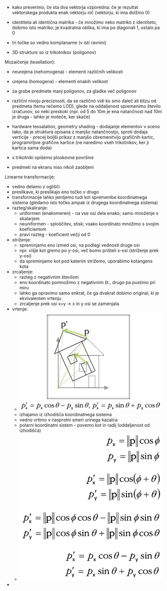 - kako preverimo, če sta dva vektorja vzporedna: če je rezultat vektorskega produkta enak vektorju nič (vektorju, ki ima dolžino 0)
- identiteta ali identična matrika - če množimo neko matriko z identiteto, dobimo isto matriko; je kvadratna oblika, ki ima po diagonali 1, ostalo pa 0

- tri točke so vedno komplanarne (v isti ravnini)
- 3D strukture so iz trikotnikov (poligonov)

Mozaičenje (tesellation):
- neurejena (nehomogena) - elementi različnih velikosti
- urejena (homogena) - elementi enakih velikost
- za grobe predmete manj poligonov, za gladke več poligonov
- različni nivoju preciznosti, da se različno vidi ko smo daleč ali blizu od predmeta (temu rečemo LOD), glede na oddaljenost spremenimo število izračunov, so neki preskoki (npr. od 5 do 10m je ena natančnost nad 10m je druga - lahko je moteče, ker skače)
- hardware tessalation, geometry shading - dodajanje elementov v sceno tako, da je struktura opisana z manjšo natančnostjo, sproti dodaja verticije - precej boljši prikaz z manjšo obremenitvijo grafičnih kartic, programirljive grafične kartice (ne naredimo vseh trikotnikov, ker ji kartica sama doda)

- s trikotniki opišemo ploskovne površine
- predmeti na ekranu niso nikoli zaobljeni

Linearne transformacije:
- vedno delamo z oglišči
- preslikave, ki preslikajo eno točko v drugo
- transformacije lahko jemljemo tudi kot spremembe koordinatnega sistema (gledamo isto točko ampak iz drugega koordinatnega sistema)
- razteg/skaliranje:
	- uniformen (enakomeren) - na vse osi dela enako; samo množenje s skalarjem
	- neuniformen - sploščitev, stisk; vsako koordinato množimo s svojim koeficientom
	- pravi razteg - koeficient večji od 0
- striženje:
	- spreminjamo eno izmed osi, na podlagi vednosti druge osi
	- npr. višje kot gremo po y-osi, več bomo prišteli x-osi (striženje prek y-osi)
	- da spreminjamo kot pod katerim strižemo, uporabimo kotangens kota
- zrcaljenje:
	- razteg z negativnim številom
	- eno koordinato pomnožimo z negativnim št., drugo pa pustimo pri miru
	- lahko ga opravimo samo enkrat, če ga dvakrat dobimo original, ki je ekvivalenten vrtenju
	- zrcaljenje prek osi x=y -> x in y osi se zamenjata
- vrtenje:
	- ![300](../../Images2/Pasted%20image%2020241009105438.png)
	- izhajamo iz izhodišča koordinatnega sistema
	- vedno vrtimo v nasprotni smeri urinega kazalca
	- polarni koordinatni sistem - povemo kot in radij (oddaljenost od izhodišča)
	- ![250](../../Images2/Pasted%20image%2020241009105901.png)
- 